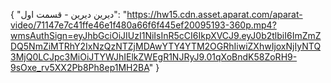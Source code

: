 {
    "دیرین  دیرین - قسمت اول": "https://hw15.cdn.asset.aparat.com/aparat-video/71147e7c41ffe46e1f480a66f6f445ef20095193-360p.mp4?wmsAuthSign=eyJhbGciOiJIUzI1NiIsInR5cCI6IkpXVCJ9.eyJ0b2tlbiI6ImZmZDQ5NmZiMTRhY2IxNzQzNTZjMDAwYTY4YTM2OGRhIiwiZXhwIjoxNjIyNTQ3MjQ0LCJpc3MiOiJTYWJhIElkZWEgR1NJRyJ9.01qXoBndK58ZoRH9-9sOxe_rv5XX2Pb8Ph8ep1MH2BA"
}
